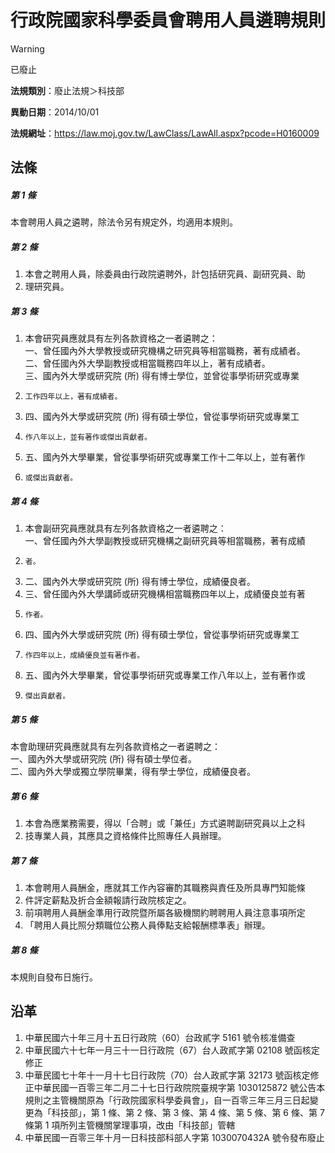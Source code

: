# 行政院國家科學委員會聘用人員遴聘規則


> [!WARNING]
> 已廢止


**法規類別**：廢止法規＞科技部

**異動日期**：2014/10/01  

**法規網址**：https://law.moj.gov.tw/LawClass/LawAll.aspx?pcode=H0160009



## 法條
##### 第 1 條
本會聘用人員之遴聘，除法令另有規定外，均適用本規則。

##### 第 2 條
1. 本會之聘用人員，除委員由行政院遴聘外，計包括研究員、副研究員、助
1. 理研究員。

##### 第 3 條
1. 本會研究員應就具有左列各款資格之一者遴聘之：  
一、曾任國內外大學教授或研究機構之研究員等相當職務，著有成績者。  
二、曾任國內外大學副教授或相當職務四年以上，著有成績者。  
三、國內外大學或研究院 (所) 得有博士學位，並曾從事學術研究或專業
1.     工作四年以上，著有成績者。
1. 四、國內外大學或研究院 (所) 得有碩士學位，曾從事學術研究或專業工
1.     作八年以上，並有著作或傑出貢獻者。
1. 五、國內外大學畢業，曾從事學術研究或專業工作十二年以上，並有著作
1.     或傑出貢獻者。

##### 第 4 條
1. 本會副研究員應就具有左列各款資格之一者遴聘之：  
一、曾任國內外大學副教授或研究機構之副研究員等相當職務，著有成績
1.     者。
1. 二、國內外大學或研究院 (所) 得有博士學位，成績優良者。
1. 三、曾任國內外大學講師或研究機構相當職務四年以上，成績優良並有著
1.     作者。
1. 四、國內外大學或研究院 (所) 得有碩士學位，曾從事學術研究或專業工
1.     作四年以上，成績優良並有著作者。
1. 五、國內外大學畢業，曾從事學術研究或專業工作八年以上，並有著作或
1.     傑出貢獻者。

##### 第 5 條
本會助理研究員應就具有左列各款資格之一者遴聘之：  
一、國內外大學或研究院 (所) 得有碩士學位者。  
二、國內外大學或獨立學院畢業，得有學士學位，成績優良者。

##### 第 6 條
1. 本會為應業務需要，得以「合聘」或「兼任」方式遴聘副研究員以上之科
1. 技專業人員，其應具之資格條件比照專任人員辦理。

##### 第 7 條
1. 本會聘用人員酬金，應就其工作內容審酌其職務與責任及所具專門知能條
1. 件評定薪點及折合金額報請行政院核定之。
1. 前項聘用人員酬金準用行政院暨所屬各級機關約聘聘用人員注意事項所定
1. 「聘用人員比照分類職位公務人員俸點支給報酬標準表」辦理。

##### 第 8 條
本規則自發布日施行。

## 沿革
1. 中華民國六十年三月十五日行政院（60）台政貳字 5161 號令核准備查
1. 中華民國六十七年一月三十一日行政院（67）台人政貳字第 02108  號函核定修正
1. 中華民國七十年十一月十七日行政院（70）台人政貳字第 32173  號函核定修正中華民國一百零三年二月二十七日行政院院臺規字第 1030125872 號公告本規則之主管機關原為「行政院國家科學委員會」，自一百零三年三月三日起變更為「科技部」，第 1  條、第 2  條、第 3  條、第 4  條、第 5  條、第 6  條、第 7  條第 1  項所列主管機關掌理事項，改由「科技部」管轄
1. 中華民國一百零三年十月一日科技部科部人字第 1030070432A  號令發布廢止                                                        
